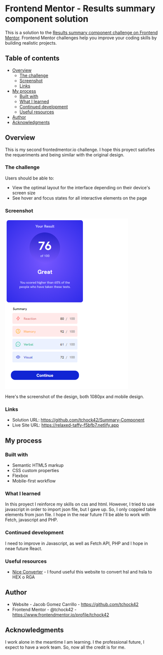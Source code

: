 # Frontend Mentor - Results summary component solution

This is a solution to the [Results summary component challenge on Frontend Mentor](https://www.frontendmentor.io/challenges/results-summary-component-CE_K6s0maV). Frontend Mentor challenges help you improve your coding skills by building realistic projects. 

## Table of contents

- [Overview](#overview)
  - [The challenge](#the-challenge)
  - [Screenshot](#screenshot)
  - [Links](#links)
- [My process](#my-process)
  - [Built with](#built-with)
  - [What I learned](#what-i-learned)
  - [Continued development](#continued-development)
  - [Useful resources](#useful-resources)
- [Author](#author)
- [Acknowledgments](#acknowledgments)

## Overview

This is my second frontedmentor.io challenge. I hope this proyect satisfies the requeriments and being similar with the original design.

### The challenge

Users should be able to:

- View the optimal layout for the interface depending on their device's screen size
- See hover and focus states for all interactive elements on the page

### Screenshot

![](screenshot.png)

Here's the screenshot of the design, both 1080px and mobile design.



### Links

- Solution URL: https://github.com/tchock42/Summary-Component
- Live Site URL: https://relaxed-taffy-f5bfb7.netlify.app

## My process

### Built with

- Semantic HTML5 markup
- CSS custom properties
- Flexbox
- Mobile-first workflow


### What I learned

In this proyect I reinforce my skills on css and html. However, I tried to use javascript in order to import json file, but I gave up. So, I only coppied table elements from json file. I hope in the near future I'll be able to work with Fetch, javascript and PHP.



### Continued development

I need to improve in Javascript, as well as Fetch API, PHP and I hope in neae future React.

### Useful resources

- [Nice Converter](https://nice-converter.com/color/hsl-to-hex) - I found useful this website to convert hsl and hsla to HEX o RGA



## Author

- Website - Jacob Gomez Carrillo - https://github.com/tchock42
- Frontend Mentor - @tchock42 - https://www.frontendmentor.io/profile/tchock42




## Acknowledgments

I work alone in the meantime I am learning. I the professional future, I expect to have a work team. So, now all the credit is for me.
